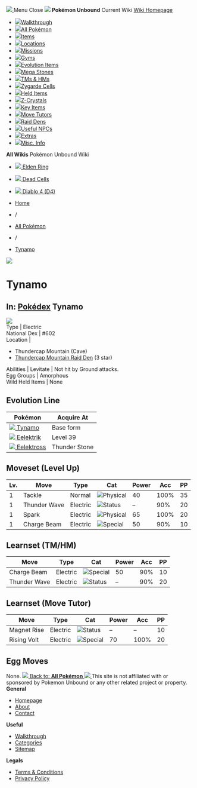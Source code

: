 [ ![](https://static.unboundwiki.com/wp-content/assets/images/2024/07/unbound-game-logo-x50.png) ](https://unboundwiki.com/pokemon/tynamo/<https:/unboundwiki.com/>)
Menu Close
![](https://static.unboundwiki.com/wp-content/assets/images/2024/07/pokemon-unbound-frozen-heights-game-icon.jpg)
**Pokémon Unbound**
Current Wiki
[ Wiki Homepage ](https://unboundwiki.com/pokemon/tynamo/<https:/unboundwiki.com/>)
  * [![](https://static.unboundwiki.com/wp-content/assets/images/2024/07/unbound-walkthrough-start-preview.jpg)Walkthrough](https://unboundwiki.com/pokemon/tynamo/<https:/unboundwiki.com/walkthrough/>)
  * [![](https://static.unboundwiki.com/wp-content/assets/images/2024/07/pokemon-unbound-lab-exterior-150x150.jpg)All Pokémon](https://unboundwiki.com/pokemon/tynamo/<https:/unboundwiki.com/pokemon/>)
  * [![](https://static.unboundwiki.com/wp-content/assets/images/2024/07/items-market-150x150.jpg)Items](https://unboundwiki.com/pokemon/tynamo/<https:/unboundwiki.com/items/>)
  * [![](https://static.unboundwiki.com/wp-content/assets/images/2024/08/world-map-pokemon-unbound.jpg)Locations](https://unboundwiki.com/pokemon/tynamo/<https:/unboundwiki.com/locations/>)
  * [![](https://static.unboundwiki.com/wp-content/assets/images/2024/07/missions-icon-150x150.jpg)Missions](https://unboundwiki.com/pokemon/tynamo/<https:/unboundwiki.com/missions/>)
  * [![](https://static.unboundwiki.com/wp-content/assets/images/2024/12/exterior-crater-town-gym-200x200.jpg)Gyms](https://unboundwiki.com/pokemon/tynamo/<https:/unboundwiki.com/gyms/>)
  * [![](https://static.unboundwiki.com/wp-content/assets/images/2024/08/evolutionary-items.jpg)Evolution Items](https://unboundwiki.com/pokemon/tynamo/<https:/unboundwiki.com/items/evolution-items/>)
  * [![](https://static.unboundwiki.com/wp-content/assets/images/2024/07/mega-stone-150x150.jpg)Mega Stones](https://unboundwiki.com/pokemon/tynamo/<https:/unboundwiki.com/mega-stones/>)
  * [![](https://static.unboundwiki.com/wp-content/assets/images/2024/07/tmloc-150x150.png)TMs & HMs](https://unboundwiki.com/pokemon/tynamo/<https:/unboundwiki.com/tms-hms/>)
  * [![](https://static.unboundwiki.com/wp-content/assets/images/2024/08/zygarde-house.jpg)Zygarde Cells](https://unboundwiki.com/pokemon/tynamo/<https:/unboundwiki.com/items/zygarde-cells/>)
  * [![](https://static.unboundwiki.com/wp-content/assets/images/2024/10/helditems-endgame-shop-200x200.jpg)Held Items](https://unboundwiki.com/pokemon/tynamo/<https:/unboundwiki.com/items/held-items/>)
  * [![](https://static.unboundwiki.com/wp-content/assets/images/2024/08/zcrystals-listing-preview.jpg)Z-Crystals](https://unboundwiki.com/pokemon/tynamo/<https:/unboundwiki.com/z-crystals/>)
  * [![](https://static.unboundwiki.com/wp-content/assets/images/2024/08/cube.jpg)Key Items](https://unboundwiki.com/pokemon/tynamo/<https:/unboundwiki.com/items/key-items/>)
  * [![](https://static.unboundwiki.com/wp-content/assets/images/2024/09/move-tutors-preview.jpg)Move Tutors](https://unboundwiki.com/pokemon/tynamo/<https:/unboundwiki.com/misc-info/move-tutors/>)
  * [![](https://static.unboundwiki.com/wp-content/assets/images/2024/10/raid-den-area-pokemon-unbound-lightv.jpg)Raid Dens](https://unboundwiki.com/pokemon/tynamo/<https:/unboundwiki.com/raid-dens/>)
  * [![](https://static.unboundwiki.com/wp-content/assets/images/2024/11/useful-npc-preview-200x200.jpg)Useful NPCs](https://unboundwiki.com/pokemon/tynamo/<https:/unboundwiki.com/misc-info/useful-npcs/>)
  * [![](https://static.unboundwiki.com/wp-content/assets/images/2024/10/kyurem-unbound-sidequest-200x200.jpg)Extras](https://unboundwiki.com/pokemon/tynamo/<https:/unboundwiki.com/extras/>)
  * [![](https://static.unboundwiki.com/wp-content/assets/images/2024/08/dehara-mart.png)Misc. Info](https://unboundwiki.com/pokemon/tynamo/<https:/unboundwiki.com/misc-info/>)


**All Wikis**
Pokémon Unbound Wiki
  * [ ![](https://unboundwiki.com/wp-content/themes/stratswiki/assets/img/wiki/elden-ring.png) Elden Ring ](https://unboundwiki.com/pokemon/tynamo/<#>)
  * [ ![](https://unboundwiki.com/wp-content/themes/stratswiki/assets/img/wiki/dead-cells.jpg) Dead Cells ](https://unboundwiki.com/pokemon/tynamo/<#>)
  * [ ![](https://unboundwiki.com/wp-content/themes/stratswiki/assets/img/wiki/diablo.png) Diablo 4 (D4) ](https://unboundwiki.com/pokemon/tynamo/<#>)


  * [ Home ](https://unboundwiki.com/pokemon/tynamo/<https:/unboundwiki.com/>)
  * /
  * [ All Pokémon ](https://unboundwiki.com/pokemon/tynamo/<https:/unboundwiki.com/pokemon/>)
  * /
  * [ Tynamo ](https://unboundwiki.com/pokemon/tynamo/<https:/unboundwiki.com/pokemon/tynamo/>)

![](https://static.unboundwiki.com/wp-content/assets/images/2024/12/tynamo-scaled-1.png)
# Tynamo
In: [Pokédex](https://unboundwiki.com/pokemon/tynamo/<https:/unboundwiki.com/category/pokedex/>)
Tynamo  
---  
![](https://static.unboundwiki.com/wp-content/assets/sprites/pokemon/tynamo.png)  
Type | Electric  
National Dex | #602  
Location | 
  * Thundercap Mountain (Cave)
  * [Thundercap Mountain Raid Den](https://unboundwiki.com/pokemon/tynamo/<https:/unboundwiki.com/raid-dens/thundercap-mountain-raid-den/>) (3 star)

  
Abilities | Levitate | Not hit by Ground attacks.  
Egg Groups | Amorphous  
Wild Held Items | None  
## Evolution Line
Pokémon | Acquire At  
---|---  
[![](https://static.unboundwiki.com/wp-content/assets/sprites/pokemon/tynamo.png) Tynamo](https://unboundwiki.com/pokemon/tynamo/<https:/unboundwiki.com/pokemon/tynamo/>) | Base form  
[![](https://static.unboundwiki.com/wp-content/assets/sprites/pokemon/eelektrik.png) Eelektrik](https://unboundwiki.com/pokemon/tynamo/<https:/unboundwiki.com/pokemon/eelektrik/>) | Level 39  
[![](https://static.unboundwiki.com/wp-content/assets/sprites/pokemon/eelektross.png) Eelektross](https://unboundwiki.com/pokemon/tynamo/<https:/unboundwiki.com/pokemon/eelektross/>) | Thunder Stone  
## Moveset (Level Up)
Lv. | Move | Type | Cat | Power | Acc | PP  
---|---|---|---|---|---|---  
1 | Tackle | Normal | ![Physical](https://static.unboundwiki.com/wp-content/assets/icons/ui/physical.png) | 40 | 100% | 35  
1 | Thunder Wave | Electric | ![Status](https://static.unboundwiki.com/wp-content/assets/icons/ui/status.png) | – | 90% | 20  
1 | Spark | Electric | ![Physical](https://static.unboundwiki.com/wp-content/assets/icons/ui/physical.png) | 65 | 100% | 20  
1 | Charge Beam | Electric | ![Special](https://static.unboundwiki.com/wp-content/assets/icons/ui/special.png) | 50 | 90% | 10  
## Learnset (TM/HM)
Move | Type | Cat | Power | Acc | PP  
---|---|---|---|---|---  
Charge Beam | Electric | ![Special](https://static.unboundwiki.com/wp-content/assets/icons/ui/special.png) | 50 | 90% | 10  
Thunder Wave | Electric | ![Status](https://static.unboundwiki.com/wp-content/assets/icons/ui/status.png) | – | 90% | 20  
## Learnset (Move Tutor)
Move | Type | Cat | Power | Acc | PP  
---|---|---|---|---|---  
Magnet Rise | Electric | ![Status](https://static.unboundwiki.com/wp-content/assets/icons/ui/status.png) | – | – | 10  
Rising Volt | Electric | ![Special](https://static.unboundwiki.com/wp-content/assets/icons/ui/special.png) | 70 | 100% | 20  
## Egg Moves
None. 
[ ![](https://static.unboundwiki.com/wp-content/assets/images/2024/07/pokemon-unbound-lab-exterior.jpg) Back to: **All Pokémon** ](https://unboundwiki.com/pokemon/tynamo/<https:/unboundwiki.com/pokemon/>)
[ ![](https://static.unboundwiki.com/wp-content/assets/images/2024/07/unbound-game-logo-x50.png) ](https://unboundwiki.com/pokemon/tynamo/<https:/unboundwiki.com/>)
This site is not affiliated with or sponsored by Pokemon Unbound or any other related project or property. 
**General**
  * [ Homepage ](https://unboundwiki.com/pokemon/tynamo/<https:/unboundwiki.com/>)
  * [ About ](https://unboundwiki.com/pokemon/tynamo/<https:/unboundwiki.com/about/>)
  * [ Contact ](https://unboundwiki.com/pokemon/tynamo/<https:/unboundwiki.com/contact/>)


**Useful**
  * [ Walkthrough ](https://unboundwiki.com/pokemon/tynamo/<https:/unboundwiki.com/walkthrough/>)
  * [ Categories ](https://unboundwiki.com/pokemon/tynamo/<https:/unboundwiki.com/categories/>)
  * [ Sitemap ](https://unboundwiki.com/pokemon/tynamo/<https:/unboundwiki.com/sitemap/>)


**Legals**
  * [ Terms & Conditions ](https://unboundwiki.com/pokemon/tynamo/<https:/unboundwiki.com/terms-conditions/>)
  * [ Privacy Policy ](https://unboundwiki.com/pokemon/tynamo/<https:/unboundwiki.com/privacy-policy/>)


